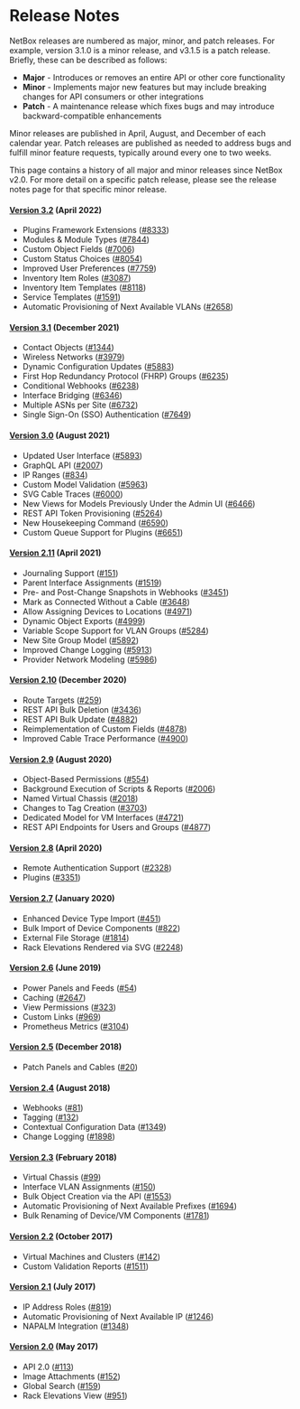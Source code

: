 # Release Notes

NetBox releases are numbered as major, minor, and patch releases. For example, version 3.1.0 is a minor release, and v3.1.5 is a patch release. Briefly, these can be described as follows:

* **Major** - Introduces or removes an entire API or other core functionality
* **Minor** - Implements major new features but may include breaking changes for API consumers or other integrations
* **Patch** - A maintenance release which fixes bugs and may introduce backward-compatible enhancements

Minor releases are published in April, August, and December of each calendar year. Patch releases are published as needed to address bugs and fulfill minor feature requests, typically around every one to two weeks.

This page contains a history of all major and minor releases since NetBox v2.0. For more detail on a specific patch release, please see the release notes page for that specific minor release.

#### [Version 3.2](./version-3.2.md) (April 2022)

* Plugins Framework Extensions ([#8333](https://github.com/netbox-community/netbox/issues/8333))
* Modules & Module Types ([#7844](https://github.com/netbox-community/netbox/issues/7844))
* Custom Object Fields ([#7006](https://github.com/netbox-community/netbox/issues/7006))
* Custom Status Choices ([#8054](https://github.com/netbox-community/netbox/issues/8054))
* Improved User Preferences ([#7759](https://github.com/netbox-community/netbox/issues/7759))
* Inventory Item Roles ([#3087](https://github.com/netbox-community/netbox/issues/3087))
* Inventory Item Templates ([#8118](https://github.com/netbox-community/netbox/issues/8118))
* Service Templates ([#1591](https://github.com/netbox-community/netbox/issues/1591))
* Automatic Provisioning of Next Available VLANs ([#2658](https://github.com/netbox-community/netbox/issues/2658))

#### [Version 3.1](./version-3.1.md) (December 2021)

* Contact Objects ([#1344](https://github.com/netbox-community/netbox/issues/1344))
* Wireless Networks ([#3979](https://github.com/netbox-community/netbox/issues/3979))
* Dynamic Configuration Updates ([#5883](https://github.com/netbox-community/netbox/issues/5883))
* First Hop Redundancy Protocol (FHRP) Groups ([#6235](https://github.com/netbox-community/netbox/issues/6235))
* Conditional Webhooks ([#6238](https://github.com/netbox-community/netbox/issues/6238))
* Interface Bridging ([#6346](https://github.com/netbox-community/netbox/issues/6346))
* Multiple ASNs per Site ([#6732](https://github.com/netbox-community/netbox/issues/6732))
* Single Sign-On (SSO) Authentication ([#7649](https://github.com/netbox-community/netbox/issues/7649))

#### [Version 3.0](./version-3.0.md) (August 2021)

* Updated User Interface ([#5893](https://github.com/netbox-community/netbox/issues/5893))
* GraphQL API ([#2007](https://github.com/netbox-community/netbox/issues/2007))
* IP Ranges ([#834](https://github.com/netbox-community/netbox/issues/834))
* Custom Model Validation ([#5963](https://github.com/netbox-community/netbox/issues/5963))
* SVG Cable Traces ([#6000](https://github.com/netbox-community/netbox/issues/6000))
* New Views for Models Previously Under the Admin UI ([#6466](https://github.com/netbox-community/netbox/issues/6466))
* REST API Token Provisioning ([#5264](https://github.com/netbox-community/netbox/issues/5264))
* New Housekeeping Command ([#6590](https://github.com/netbox-community/netbox/issues/6590))
* Custom Queue Support for Plugins ([#6651](https://github.com/netbox-community/netbox/issues/6651))

#### [Version 2.11](./version-2.11.md) (April 2021)

* Journaling Support ([#151](https://github.com/netbox-community/netbox/issues/151))
* Parent Interface Assignments ([#1519](https://github.com/netbox-community/netbox/issues/1519))
* Pre- and Post-Change Snapshots in Webhooks ([#3451](https://github.com/netbox-community/netbox/issues/3451))
* Mark as Connected Without a Cable ([#3648](https://github.com/netbox-community/netbox/issues/3648))
* Allow Assigning Devices to Locations ([#4971](https://github.com/netbox-community/netbox/issues/4971))
* Dynamic Object Exports ([#4999](https://github.com/netbox-community/netbox/issues/4999))
* Variable Scope Support for VLAN Groups ([#5284](https://github.com/netbox-community/netbox/issues/5284))
* New Site Group Model ([#5892](https://github.com/netbox-community/netbox/issues/5892))
* Improved Change Logging ([#5913](https://github.com/netbox-community/netbox/issues/5913))
* Provider Network Modeling ([#5986](https://github.com/netbox-community/netbox/issues/5986))

#### [Version 2.10](./version-2.10.md) (December 2020)

* Route Targets ([#259](https://github.com/netbox-community/netbox/issues/259))
* REST API Bulk Deletion ([#3436](https://github.com/netbox-community/netbox/issues/3436))
* REST API Bulk Update ([#4882](https://github.com/netbox-community/netbox/issues/4882))
* Reimplementation of Custom Fields ([#4878](https://github.com/netbox-community/netbox/issues/4878))
* Improved Cable Trace Performance ([#4900](https://github.com/netbox-community/netbox/issues/4900))

#### [Version 2.9](./version-2.9.md) (August 2020)

* Object-Based Permissions ([#554](https://github.com/netbox-community/netbox/issues/554))
* Background Execution of Scripts & Reports ([#2006](https://github.com/netbox-community/netbox/issues/2006))
* Named Virtual Chassis ([#2018](https://github.com/netbox-community/netbox/issues/2018))
* Changes to Tag Creation ([#3703](https://github.com/netbox-community/netbox/issues/3703))
* Dedicated Model for VM Interfaces ([#4721](https://github.com/netbox-community/netbox/issues/4721))
* REST API Endpoints for Users and Groups ([#4877](https://github.com/netbox-community/netbox/issues/4877))

#### [Version 2.8](./version-2.8.md) (April 2020)

* Remote Authentication Support ([#2328](https://github.com/netbox-community/netbox/issues/2328))
* Plugins ([#3351](https://github.com/netbox-community/netbox/issues/3351))

#### [Version 2.7](./version-2.7.md) (January 2020)

* Enhanced Device Type Import ([#451](https://github.com/netbox-community/netbox/issues/451))
* Bulk Import of Device Components ([#822](https://github.com/netbox-community/netbox/issues/822))
* External File Storage ([#1814](https://github.com/netbox-community/netbox/issues/1814))
* Rack Elevations Rendered via SVG ([#2248](https://github.com/netbox-community/netbox/issues/2248))

#### [Version 2.6](./version-2.6.md) (June 2019)

* Power Panels and Feeds ([#54](https://github.com/netbox-community/netbox/issues/54))
* Caching ([#2647](https://github.com/netbox-community/netbox/issues/2647))
* View Permissions ([#323](https://github.com/netbox-community/netbox/issues/323))
* Custom Links ([#969](https://github.com/netbox-community/netbox/issues/969))
* Prometheus Metrics ([#3104](https://github.com/netbox-community/netbox/issues/3104))

#### [Version 2.5](./version-2.5.md) (December 2018)

* Patch Panels and Cables ([#20](https://github.com/netbox-community/netbox/issues/20))

#### [Version 2.4](./version-2.4.md) (August 2018)

* Webhooks ([#81](https://github.com/netbox-community/netbox/issues/81))
* Tagging ([#132](https://github.com/netbox-community/netbox/issues/132))
* Contextual Configuration Data ([#1349](https://github.com/netbox-community/netbox/issues/1349))
* Change Logging ([#1898](https://github.com/netbox-community/netbox/issues/1898))

#### [Version 2.3](./version-2.3.md) (February 2018)

* Virtual Chassis ([#99](https://github.com/netbox-community/netbox/issues/99))
* Interface VLAN Assignments ([#150](https://github.com/netbox-community/netbox/issues/150))
* Bulk Object Creation via the API ([#1553](https://github.com/netbox-community/netbox/issues/1553))
* Automatic Provisioning of Next Available Prefixes ([#1694](https://github.com/netbox-community/netbox/issues/1694))
* Bulk Renaming of Device/VM Components ([#1781](https://github.com/netbox-community/netbox/issues/1781))

#### [Version 2.2](./version-2.2.md) (October 2017)

* Virtual Machines and Clusters ([#142](https://github.com/netbox-community/netbox/issues/142))
* Custom Validation Reports ([#1511](https://github.com/netbox-community/netbox/issues/1511))

#### [Version 2.1](./version-2.1.md) (July 2017)

* IP Address Roles ([#819](https://github.com/netbox-community/netbox/issues/819))
* Automatic Provisioning of Next Available IP ([#1246](https://github.com/netbox-community/netbox/issues/1246))
* NAPALM Integration ([#1348](https://github.com/netbox-community/netbox/issues/1348))

#### [Version 2.0](./version-2.0.md) (May 2017)

* API 2.0 ([#113](https://github.com/netbox-community/netbox/issues/113))
* Image Attachments ([#152](https://github.com/netbox-community/netbox/issues/152))
* Global Search ([#159](https://github.com/netbox-community/netbox/issues/159))
* Rack Elevations View ([#951](https://github.com/netbox-community/netbox/issues/951))
